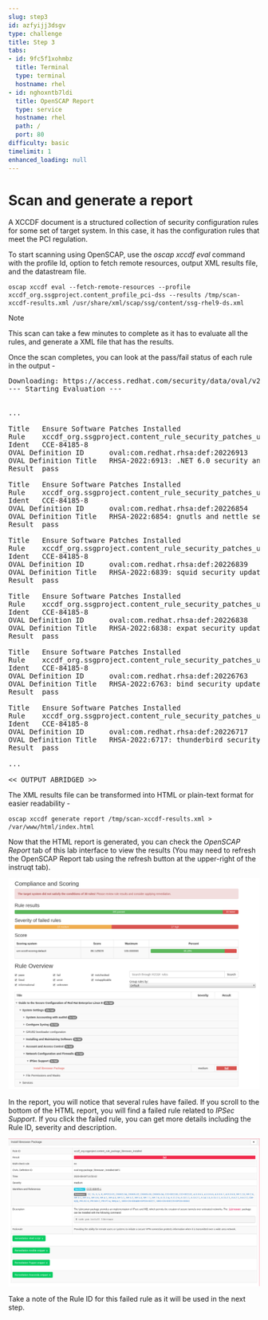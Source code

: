 ```yaml
---
slug: step3
id: azfyijj3dsgv
type: challenge
title: Step 3
tabs:
- id: 9fc5f1xohmbz
  title: Terminal
  type: terminal
  hostname: rhel
- id: nghoxntb7ldi
  title: OpenSCAP Report
  type: service
  hostname: rhel
  path: /
  port: 80
difficulty: basic
timelimit: 1
enhanced_loading: null
---
```

# Scan and generate a report

A XCCDF document is a structured collection of security configuration rules for some set of target system. In this case, it has the
configuration rules that meet the PCI regulation.

To start scanning using OpenSCAP, use the *oscap xccdf eval* command with the profile Id, option to fetch remote resources, output XML results file, and
the datastream file.

```bash,run
oscap xccdf eval --fetch-remote-resources --profile xccdf_org.ssgproject.content_profile_pci-dss --results /tmp/scan-xccdf-results.xml /usr/share/xml/scap/ssg/content/ssg-rhel9-ds.xml
```

> [!NOTE]
> This scan can take a few minutes to complete as it has to evaluate all the rules, and generate a XML file that has the results.

Once the scan completes, you can look at the pass/fail status of each rule in the output -

<pre class="file">
Downloading: https://access.redhat.com/security/data/oval/v2/RHEL9/rhel-9.oval.xml.bz2 ... ok
--- Starting Evaluation ---


...

Title   Ensure Software Patches Installed
Rule    xccdf_org.ssgproject.content_rule_security_patches_up_to_date
Ident   CCE-84185-8
OVAL Definition ID      oval:com.redhat.rhsa:def:20226913
OVAL Definition Title   RHSA-2022:6913: .NET 6.0 security and bugfix update (Moderate)
Result  pass

Title   Ensure Software Patches Installed
Rule    xccdf_org.ssgproject.content_rule_security_patches_up_to_date
Ident   CCE-84185-8
OVAL Definition ID      oval:com.redhat.rhsa:def:20226854
OVAL Definition Title   RHSA-2022:6854: gnutls and nettle security, bug fix, and enhancement update (Moderate)
Result  pass

Title   Ensure Software Patches Installed
Rule    xccdf_org.ssgproject.content_rule_security_patches_up_to_date
Ident   CCE-84185-8
OVAL Definition ID      oval:com.redhat.rhsa:def:20226839
OVAL Definition Title   RHSA-2022:6839: squid security update (Important)
Result  pass

Title   Ensure Software Patches Installed
Rule    xccdf_org.ssgproject.content_rule_security_patches_up_to_date
Ident   CCE-84185-8
OVAL Definition ID      oval:com.redhat.rhsa:def:20226838
OVAL Definition Title   RHSA-2022:6838: expat security update (Important)
Result  pass

Title   Ensure Software Patches Installed
Rule    xccdf_org.ssgproject.content_rule_security_patches_up_to_date
Ident   CCE-84185-8
OVAL Definition ID      oval:com.redhat.rhsa:def:20226763
OVAL Definition Title   RHSA-2022:6763: bind security update (Important)
Result  pass

Title   Ensure Software Patches Installed
Rule    xccdf_org.ssgproject.content_rule_security_patches_up_to_date
Ident   CCE-84185-8
OVAL Definition ID      oval:com.redhat.rhsa:def:20226717
OVAL Definition Title   RHSA-2022:6717: thunderbird security update (Important)
Result  pass

...

<< OUTPUT ABRIDGED >>
</pre>


The XML results file can be transformed into HTML or plain-text format for easier readability -

```bash,run
oscap xccdf generate report /tmp/scan-xccdf-results.xml > /var/www/html/index.html
```

Now that the HTML report is generated, you can check the *OpenSCAP Report* tab of this lab interface to view the results (You may need to refresh the OpenSCAP Report tab using the refresh button at the upper-right of the instruqt tab).

![OpenSCAP-Report](../assets/Openscan-Report-Fail.png)

In the report, you will notice that several rules have failed. If you scroll to the bottom of the HTML report, you will find a failed rule related to *IPSec Support*. If you click the failed rule, you can get more details including the Rule ID, severity and description.

![OpenSCAP-Report-Details](../assets/Openscan-Report-Fail-Details.png)

Take a note of the Rule ID for this failed rule as it will be used in the next step.

